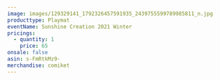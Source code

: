 ```yaml
---
image: images/129329141_1792326457591935_2439755599789985811_n.jpg
producttype: Playmat
eventName: Sunshine Creation 2021 Winter
pricings:
  - quantity: 1
    price: 65
onsale: false
asin: s-FmRtkMz9-
merchandise: comiket
---
```

